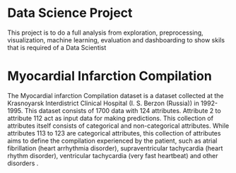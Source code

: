 # Data Science Project
This project is to do a full analysis from exploration, preprocessing, visualization, machine learning, evaluation and dashboarding to show skils that is required of a Data Scientist

# Myocardial Infarction Compilation
The Myocardial infarction Compilation dataset is a dataset collected at the Krasnoyarsk Interdistrict Clinical Hospital (I. S. Berzon (Russia)) in 1992-1995. This dataset consists of 1700 data with 124 attributes. Attribute 2 to attribute 112 act as input data for making predictions. This collection of attributes itself consists of categorical and non-categorical attributes. While attributes 113 to 123 are categorical attributes, this collection of attributes aims to define the compilation experienced by the patient, such as atrial fibrillation (heart arrhythmia disorder), supraventricular tachycardia (heart rhythm disorder), ventricular tachycardia (very fast heartbeat) and other disorders .
